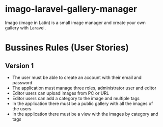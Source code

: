 # imago-laravel-gallery-manager
Imago (image in Latin) is a small image manager and create your own gallery with Laravel.

# Bussines Rules (User Stories)
## Version 1
* The user must be able to create an account with their email and password
* The application must manage three roles, administrator user and editor
* Editor users can upload images from PC or URL
* Editor users can add a category to the image and multiple tags
* In the application there must be a public gallery with all the images of the users
* In the application there must be a view with the images by category and tags